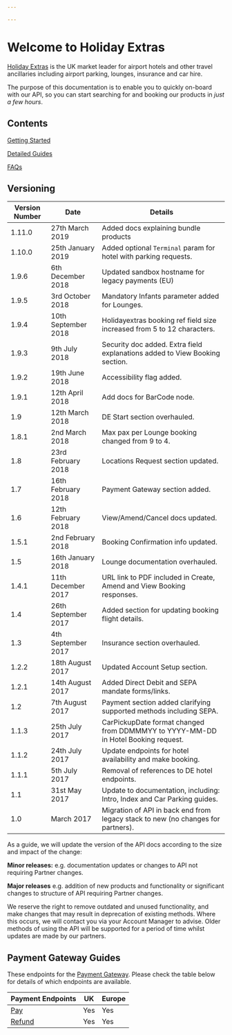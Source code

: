 ```yaml
---

---
```


# Welcome to Holiday Extras

[Holiday Extras](http://www.holidayextras.co.uk/) is the UK market leader for airport hotels and other travel ancillaries including airport parking, lounges, insurance and car hire.

The purpose of this documentation is to enable you to quickly on-board with our API, so you can start searching for and booking our products in *just a few hours*.

## Contents

[Getting Started](intro)

[Detailed Guides](hxapi/)

[FAQs](/faq)


## Versioning

|Version Number|Date|Details|
|--------------|----|-------|
| 1.11.0 | 27th March 2019 | Added docs explaining bundle products |
| 1.10.0 | 25th January 2019 | Added optional `Terminal` param for hotel with parking requests. |
|1.9.6 | 6th December 2018 | Updated sandbox hostname for legacy payments (EU) |
|1.9.5 | 3rd October 2018 | Mandatory Infants parameter added for Lounges.|
|1.9.4 | 10th September 2018 | Holidayextras booking ref field size increased from 5 to 12 characters.|
|1.9.3 | 9th July 2018 | Security doc added. Extra field explanations added to View Booking section.|
|1.9.2 | 19th June 2018 | Accessibility flag added.|
|1.9.1 | 12th April 2018 | Add docs for BarCode node.|
|1.9 | 12th March 2018 | DE Start section overhauled.|
|1.8.1 | 2nd March 2018 | Max pax per Lounge booking changed from 9 to 4.|
|1.8 | 23rd February 2018 | Locations Request section updated.|
|1.7 | 16th February 2018 | Payment Gateway section added.|
|1.6 | 12th February 2018 | View/Amend/Cancel docs updated.|
|1.5.1 | 2nd February 2018 | Booking Confirmation info updated.|
|1.5 | 16th January 2018 | Lounge documentation overhauled.|
|1.4.1 | 11th December 2017 | URL link to PDF included in Create, Amend and View Booking responses.|
|1.4 | 26th September 2017 | Added section for updating booking flight details.|
|1.3 | 4th September 2017 | Insurance section overhauled.|
|1.2.2         | 18th August 2017 | Updated Account Setup section.|
|1.2.1         | 14th August 2017 | Added Direct Debit and SEPA mandate forms/links.|
|1.2           | 7th August 2017 | Payment section added clarifying supported methods including SEPA.|
|1.1.3         | 25th July 2017 | CarPickupDate format changed from DDMMMYY to YYYY-MM-DD in Hotel Booking request. |
|1.1.2         | 24th July 2017 | Update endpoints for hotel availability and make booking.|
|1.1.1         |5th July 2017| Removal of references to DE hotel endpoints.|
|1.1           |31st May 2017| Update to documentation, including: Intro, Index and Car Parking guides.|
|1.0           |March 2017| Migration of API in back end from legacy stack to new (no changes for partners).|

As a guide, we will update the version of the API docs according to the size and impact of the change:

__Minor releases:__
e.g. documentation updates or changes to API not requiring Partner changes.

__Major releases__
e.g. addition of new products and functionality or significant changes to structure of API requiring Partner changes.

We reserve the right to remove outdated and unused functionality, and make changes that may result in deprecation of existing methods. Where this occurs, we will contact you via your Account Manager to advise. Older methods of using the API will be supported for a period of time whilst updates are made by our partners.


## Payment Gateway Guides

These endpoints for the [Payment Gateway](/payment-gateway). Please check the table below for details of which endpoints are available.

|Payment Endpoints|UK|Europe|
|-----------------|--|------|
|[Pay](/payment-gateway/pay)|Yes|Yes|
|[Refund](/payment-gateway/refund)|Yes|Yes|
